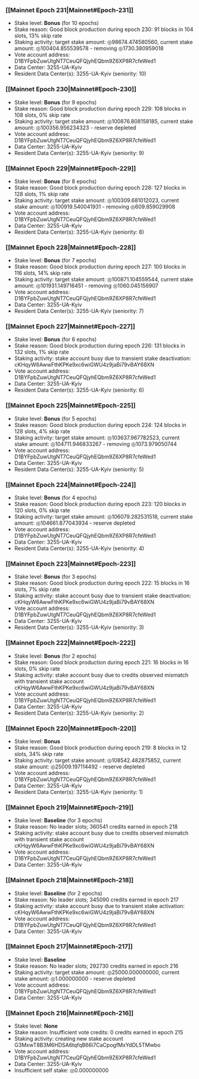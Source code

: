 ### [[Mainnet Epoch 231|Mainnet#Epoch-231]]
* Stake level: **Bonus** (for 10 epochs)
* Stake reason: Good block production during epoch 230: 91 blocks in 104 slots, 13% skip rate
* Staking activity: target stake amount: ◎98674.474580560, current stake amount: ◎100404.855539578 - removing ◎1730.380959018
* Vote account address: D1BYFpbZuwUtgNT7CeuQFQjyhEQbm9Z6XP8R7cfeWed1
* Data Center: 3255-UA-Kyiv
* Resident Data Center(s): 3255-UA-Kyiv (seniority: 10)
### [[Mainnet Epoch 230|Mainnet#Epoch-230]]
* Stake level: **Bonus** (for 9 epochs)
* Stake reason: Good block production during epoch 229: 108 blocks in 108 slots, 0% skip rate
* Staking activity: target stake amount: ◎100876.808158185, current stake amount: ◎100356.956234323 - reserve depleted
* Vote account address: D1BYFpbZuwUtgNT7CeuQFQjyhEQbm9Z6XP8R7cfeWed1
* Data Center: 3255-UA-Kyiv
* Resident Data Center(s): 3255-UA-Kyiv (seniority: 9)
### [[Mainnet Epoch 229|Mainnet#Epoch-229]]
* Stake level: **Bonus** (for 8 epochs)
* Stake reason: Good block production during epoch 228: 127 blocks in 128 slots, 1% skip rate
* Staking activity: target stake amount: ◎100309.681012023, current stake amount: ◎100919.540041931 - removing ◎609.859029908
* Vote account address: D1BYFpbZuwUtgNT7CeuQFQjyhEQbm9Z6XP8R7cfeWed1
* Data Center: 3255-UA-Kyiv
* Resident Data Center(s): 3255-UA-Kyiv (seniority: 8)
### [[Mainnet Epoch 228|Mainnet#Epoch-228]]
* Stake level: **Bonus** (for 7 epochs)
* Stake reason: Good block production during epoch 227: 100 blocks in 116 slots, 14% skip rate
* Staking activity: target stake amount: ◎100871.104559544, current stake amount: ◎101931.149716451 - removing ◎1060.045156907
* Vote account address: D1BYFpbZuwUtgNT7CeuQFQjyhEQbm9Z6XP8R7cfeWed1
* Data Center: 3255-UA-Kyiv
* Resident Data Center(s): 3255-UA-Kyiv (seniority: 7)
### [[Mainnet Epoch 227|Mainnet#Epoch-227]]
* Stake level: **Bonus** (for 6 epochs)
* Stake reason: Good block production during epoch 226: 131 blocks in 132 slots, 1% skip rate
* Staking activity: stake account busy due to transient stake deactivation: cKHqyW6AwwFthKPKe9xc6wiGWU4z9jaBi79vBAY68XN
* Vote account address: D1BYFpbZuwUtgNT7CeuQFQjyhEQbm9Z6XP8R7cfeWed1
* Data Center: 3255-UA-Kyiv
* Resident Data Center(s): 3255-UA-Kyiv (seniority: 6)
### [[Mainnet Epoch 225|Mainnet#Epoch-225]]
* Stake level: **Bonus** (for 5 epochs)
* Stake reason: Good block production during epoch 224: 124 blocks in 128 slots, 4% skip rate
* Staking activity: target stake amount: ◎103637.967782523, current stake amount: ◎104711.946833267 - removing ◎1073.979050744
* Vote account address: D1BYFpbZuwUtgNT7CeuQFQjyhEQbm9Z6XP8R7cfeWed1
* Data Center: 3255-UA-Kyiv
* Resident Data Center(s): 3255-UA-Kyiv (seniority: 5)
### [[Mainnet Epoch 224|Mainnet#Epoch-224]]
* Stake level: **Bonus** (for 4 epochs)
* Stake reason: Good block production during epoch 223: 120 blocks in 120 slots, 0% skip rate
* Staking activity: target stake amount: ◎106079.282531518, current stake amount: ◎104661.877043934 - reserve depleted
* Vote account address: D1BYFpbZuwUtgNT7CeuQFQjyhEQbm9Z6XP8R7cfeWed1
* Data Center: 3255-UA-Kyiv
* Resident Data Center(s): 3255-UA-Kyiv (seniority: 4)
### [[Mainnet Epoch 223|Mainnet#Epoch-223]]
* Stake level: **Bonus** (for 3 epochs)
* Stake reason: Good block production during epoch 222: 15 blocks in 16 slots, 7% skip rate
* Staking activity: stake account busy due to transient stake deactivation: cKHqyW6AwwFthKPKe9xc6wiGWU4z9jaBi79vBAY68XN
* Vote account address: D1BYFpbZuwUtgNT7CeuQFQjyhEQbm9Z6XP8R7cfeWed1
* Data Center: 3255-UA-Kyiv
* Resident Data Center(s): 3255-UA-Kyiv (seniority: 3)
### [[Mainnet Epoch 222|Mainnet#Epoch-222]]
* Stake level: **Bonus** (for 2 epochs)
* Stake reason: Good block production during epoch 221: 16 blocks in 16 slots, 0% skip rate
* Staking activity: stake account busy due to credits observed mismatch with transient stake account cKHqyW6AwwFthKPKe9xc6wiGWU4z9jaBi79vBAY68XN
* Vote account address: D1BYFpbZuwUtgNT7CeuQFQjyhEQbm9Z6XP8R7cfeWed1
* Data Center: 3255-UA-Kyiv
* Resident Data Center(s): 3255-UA-Kyiv (seniority: 2)
### [[Mainnet Epoch 220|Mainnet#Epoch-220]]
* Stake level: **Bonus**
* Stake reason: Good block production during epoch 219: 8 blocks in 12 slots, 34% skip rate
* Staking activity: target stake amount: ◎108542.482875852, current stake amount: ◎25009.197114492 - reserve depleted
* Vote account address: D1BYFpbZuwUtgNT7CeuQFQjyhEQbm9Z6XP8R7cfeWed1
* Data Center: 3255-UA-Kyiv
* Resident Data Center(s): 3255-UA-Kyiv (seniority: 1)
### [[Mainnet Epoch 219|Mainnet#Epoch-219]]
* Stake level: **Baseline** (for 3 epochs)
* Stake reason: No leader slots; 360541 credits earned in epoch 218
* Staking activity: stake account busy due to credits observed mismatch with transient stake account cKHqyW6AwwFthKPKe9xc6wiGWU4z9jaBi79vBAY68XN
* Vote account address: D1BYFpbZuwUtgNT7CeuQFQjyhEQbm9Z6XP8R7cfeWed1
* Data Center: 3255-UA-Kyiv
### [[Mainnet Epoch 218|Mainnet#Epoch-218]]
* Stake level: **Baseline** (for 2 epochs)
* Stake reason: No leader slots; 345090 credits earned in epoch 217
* Staking activity: stake account busy due to transient stake activation: cKHqyW6AwwFthKPKe9xc6wiGWU4z9jaBi79vBAY68XN
* Vote account address: D1BYFpbZuwUtgNT7CeuQFQjyhEQbm9Z6XP8R7cfeWed1
* Data Center: 3255-UA-Kyiv
### [[Mainnet Epoch 217|Mainnet#Epoch-217]]
* Stake level: **Baseline**
* Stake reason: No leader slots; 292730 credits earned in epoch 216
* Staking activity: target stake amount: ◎25000.000000000, current stake amount: ◎1.000000000 - reserve depleted
* Vote account address: D1BYFpbZuwUtgNT7CeuQFQjyhEQbm9Z6XP8R7cfeWed1
* Data Center: 3255-UA-Kyiv
### [[Mainnet Epoch 216|Mainnet#Epoch-216]]
* Stake level: **None**
* Stake reason: Insufficient vote credits: 0 credits earned in epoch 215
* Staking activity: creating new stake account G3MxwT8B3M6HDSA6tqfqB66i7CaCpogfMxYdDL5TMwbo
* Vote account address: D1BYFpbZuwUtgNT7CeuQFQjyhEQbm9Z6XP8R7cfeWed1
* Data Center: 3255-UA-Kyiv
* Insufficient self stake: ◎0.000000000